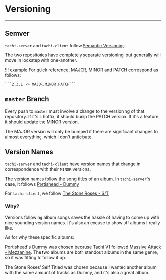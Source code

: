 # Versioning

*****

## Semver

`tachi-server` and `tachi-client` follow [Semantic Versioning](https://semver.org).

The two repositories have completely separate versioning, but generally will move in
lockstep with one-another.

!!! example
	For quick reference, MAJOR, MINOR and PATCH correspond as follows:

	```2.3.1 -> MAJOR.MINOR.PATCH```

## `master` Branch

Every push to `master` must involve a change to the versioning of that repository. If
it's a hotfix, it should bump the PATCH version. If it's a feature, it should update the
MINOR version.

The MAJOR version will only be bumped if there are significant changes to almost everything,
which I don't anticipate.

## Version Names

`tachi-server` and `tachi-client` have version names that change in correspondence with
their `MINOR` versions.

The version names follow the song titles of an album. In `tachi-server`'s case, it follows
[Portishead - Dummy](https://en.wikipedia.org/wiki/Dummy_(album))

For `tachi-client`, we follow [The Stone Roses - S/T](https://en.wikipedia.org/wiki/The_Stone_Roses_(album))

### Why?

Versions following album songs saves the hassle of having to come up with nice sounding version
names. It's also an excuse to show off albums I really like.

As for why these specific albums:

Portishead's Dummy was chosen because Tachi V1 followed
[Massive Attack - Mezzanine](https://en.wikipedia.org/wiki/Mezzanine_(album)). The two albums
are both standout albums in the same genre, so it was fitting to follow it up.

The Stone Roses' Self Titled was chosen because I wanted another album with
the same amount of tracks as Dummy, and it's also a great album.
